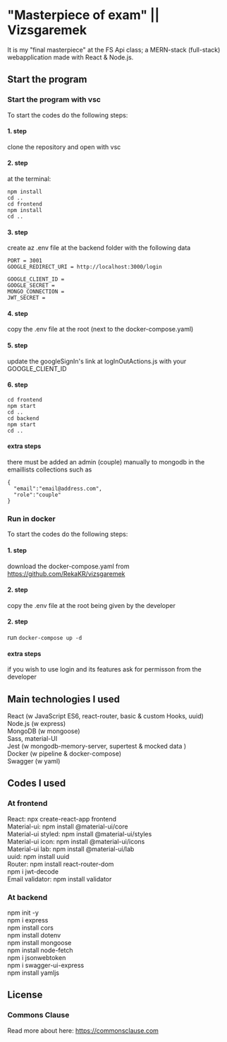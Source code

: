# "Masterpiece of exam" || Vizsgaremek
It is my "final masterpiece" at the FS Api class; a MERN-stack (full-stack) webapplication made with React & Node.js.

## Start the program
### Start the program with vsc
To start the codes do the following steps:
#### 1. step
clone the repository and open with vsc
#### 2. step
at the terminal:
``` cd backend
npm install
cd ..
cd frontend
npm install
cd ..
```
#### 3. step
create az .env file at the backend folder with the following data
```
PORT = 3001
GOOGLE_REDIRECT_URI = http://localhost:3000/login

GOOGLE_CLIENT_ID = 
GOOGLE_SECRET = 
MONGO_CONNECTION = 
JWT_SECRET = 
```
#### 4. step
copy the .env file at the root (next to the docker-compose.yaml)
#### 5. step
update the googleSignIn's link at logInOutActions.js with your GOOGLE_CLIENT_ID
#### 6. step
```
cd frontend
npm start
cd ..
cd backend
npm start
cd ..
```
#### extra steps
there must be added an admin (couple) manually to mongodb in the emaillists collections such as
```
{
  "email":"email@address.com",
  "role":"couple"
}
```

### Run in docker
To start the codes do the following steps:
#### 1. step
download the docker-compose.yaml from https://github.com/RekaKR/vizsgaremek
#### 2. step
copy the .env file at the root being given by the developer
#### 2. step
run `docker-compose up -d`
#### extra steps
if you wish to use login and its features ask for permisson from the developer


## Main technologies I used
React (w JavaScript ES6, react-router, basic & custom Hooks, uuid) \
Node.js (w express) \
MongoDB (w mongoose) \
Sass, material-UI \
Jest (w mongodb-memory-server, supertest & mocked data ) \
Docker (w pipeline & docker-compose) \
Swagger (w yaml)


## Codes I used
### At frontend
React: npx create-react-app frontend \
Material-ui: npm install @material-ui/core \
Material-ui styled: npm install @material-ui/styles \
Material-ui icon: npm install @material-ui/icons \
Material-ui lab: npm install @material-ui/lab \
uuid: npm install uuid \
Router: npm install react-router-dom \
npm i jwt-decode \
Email validator: npm install validator

### At backend
npm init -y \
npm i express \
npm install cors \
npm install dotenv \
npm install mongoose \
npm install node-fetch \
npm i jsonwebtoken \
npm i swagger-ui-express \
npm install yamljs


## License
### Commons Clause
Read more about here: https://commonsclause.com
